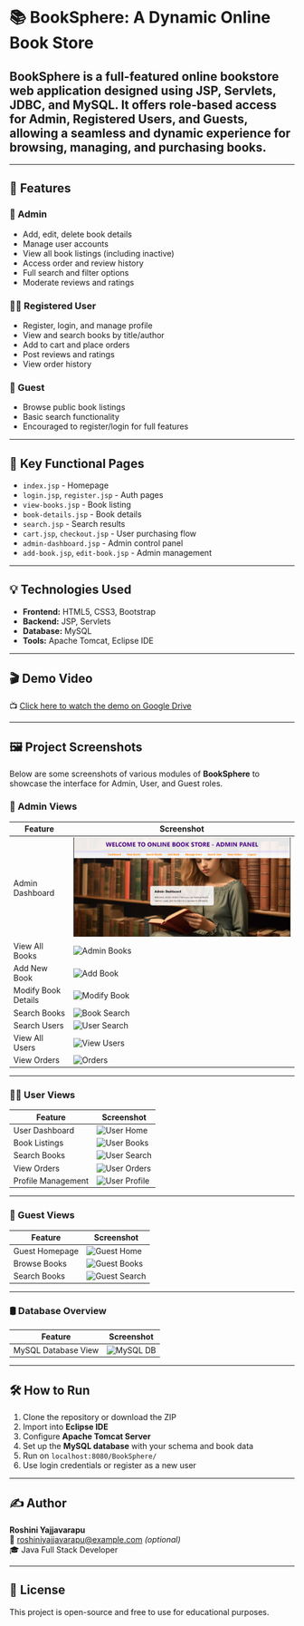 # 📚 BookSphere: A Dynamic Online Book Store

## **BookSphere** is a full-featured online bookstore web application designed using **JSP, Servlets, JDBC, and MySQL**. It offers role-based access for Admin, Registered Users, and Guests, allowing a seamless and dynamic experience for browsing, managing, and purchasing books.

---

## 🚀 Features

### 👤 Admin
- Add, edit, delete book details
- Manage user accounts
- View all book listings (including inactive)
- Access order and review history
- Full search and filter options
- Moderate reviews and ratings

### 🧑‍💼 Registered User
- Register, login, and manage profile
- View and search books by title/author
- Add to cart and place orders
- Post reviews and ratings
- View order history

### 👀 Guest
- Browse public book listings
- Basic search functionality
- Encouraged to register/login for full features

---

## 🔎 Key Functional Pages

- `index.jsp` - Homepage  
- `login.jsp`, `register.jsp` - Auth pages  
- `view-books.jsp` - Book listing  
- `book-details.jsp` - Book details  
- `search.jsp` - Search results  
- `cart.jsp`, `checkout.jsp` - User purchasing flow  
- `admin-dashboard.jsp` - Admin control panel  
- `add-book.jsp`, `edit-book.jsp` - Admin management  

---

## 💡 Technologies Used

- **Frontend:** HTML5, CSS3, Bootstrap  
- **Backend:** JSP, Servlets  
- **Database:** MySQL  
- **Tools:** Apache Tomcat, Eclipse IDE  

---

## 🎬 Demo Video

📺 [Click here to watch the demo on Google Drive](https://drive.google.com/file/d/1fmdu7G9BNVQw2Uj-540KXVnSCBWQoeJO/view?usp=sharing)


---

## 🖼️ Project Screenshots

Below are some screenshots of various modules of **BookSphere** to showcase the interface for Admin, User, and Guest roles.

### 🔐 Admin Views

| Feature | Screenshot |
|--------|------------|
| Admin Dashboard | ![Admin Home](/Screenshots/admin-home.png) |
| View All Books | ![Admin Books](https://github.com/roshini/Online-Book-Store/blob/main/Screenshots/admin-books.png?raw=true) |
| Add New Book | ![Add Book](https://github.com/roshini/Online-Book-Store/blob/main/Screenshots/admin-add-book.png?raw=true) |
| Modify Book Details | ![Modify Book](https://github.com/roshini/Online-Book-Store/blob/main/Screenshots/admin-book-modify.png?raw=true) |
| Search Books | ![Book Search](https://github.com/roshini/Online-Book-Store/blob/main/Screenshots/admin-book-search.png?raw=true) |
| Search Users | ![User Search](https://github.com/roshini/Online-Book-Store/blob/main/Screenshots/admin-search-user.png?raw=true) |
| View All Users | ![View Users](https://github.com/roshini/Online-Book-Store/blob/main/Screenshots/admin-view-users.png?raw=true) |
| View Orders | ![Orders](https://github.com/roshini/Online-Book-Store/blob/main/Screenshots/admin-view-orders.png?raw=true) |

---

### 🧑‍💼 User Views

| Feature | Screenshot |
|--------|------------|
| User Dashboard | ![User Home](https://github.com/roshini/Online-Book-Store/blob/main/Screenshots/user-home.png?raw=true) |
| Book Listings | ![User Books](https://github.com/roshini/Online-Book-Store/blob/main/Screenshots/user-books.png?raw=true) |
| Search Books | ![User Search](https://github.com/roshini/Online-Book-Store/blob/main/Screenshots/user-search.png?raw=true) |
| View Orders | ![User Orders](https://github.com/roshini/Online-Book-Store/blob/main/Screenshots/user-orders.png?raw=true) |
| Profile Management | ![User Profile](https://github.com/roshini/Online-Book-Store/blob/main/Screenshots/user-profile.png?raw=true) |

---

### 👀 Guest Views

| Feature | Screenshot |
|--------|------------|
| Guest Homepage | ![Guest Home](https://github.com/roshini/Online-Book-Store/blob/main/Screenshots/guest-home.png?raw=true) |
| Browse Books | ![Guest Books](https://github.com/roshini/Online-Book-Store/blob/main/Screenshots/guest-books.png?raw=true) |
| Search Books | ![Guest Search](https://github.com/roshini/Online-Book-Store/blob/main/Screenshots/guest-search.png?raw=true) |

---

### 🛢️ Database Overview

| Feature | Screenshot |
|--------|------------|
| MySQL Database View | ![MySQL DB](https://github.com/roshini/Online-Book-Store/blob/main/Screenshots/mysql-db.png?raw=true) |

---

## 🛠️ How to Run

1. Clone the repository or download the ZIP
2. Import into **Eclipse IDE**
3. Configure **Apache Tomcat Server**
4. Set up the **MySQL database** with your schema and book data
5. Run on `localhost:8080/BookSphere/`
6. Use login credentials or register as a new user

---

## ✍️ Author

**Roshini Yajjavarapu**  
📧 roshiniyajjavarapu@example.com *(optional)*  
🎓 Java Full Stack Developer  

---

## 📜 License

This project is open-source and free to use for educational purposes.

